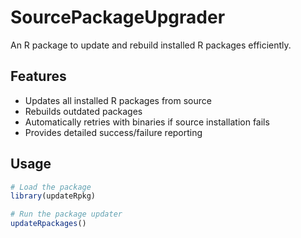 
# SourcePackageUpgrader

An R package to update and rebuild installed R packages efficiently.

## Features
- Updates all installed R packages from source
- Rebuilds outdated packages
- Automatically retries with binaries if source installation fails
- Provides detailed success/failure reporting

## Usage
```R
# Load the package
library(updateRpkg)

# Run the package updater
updateRpackages()
```
